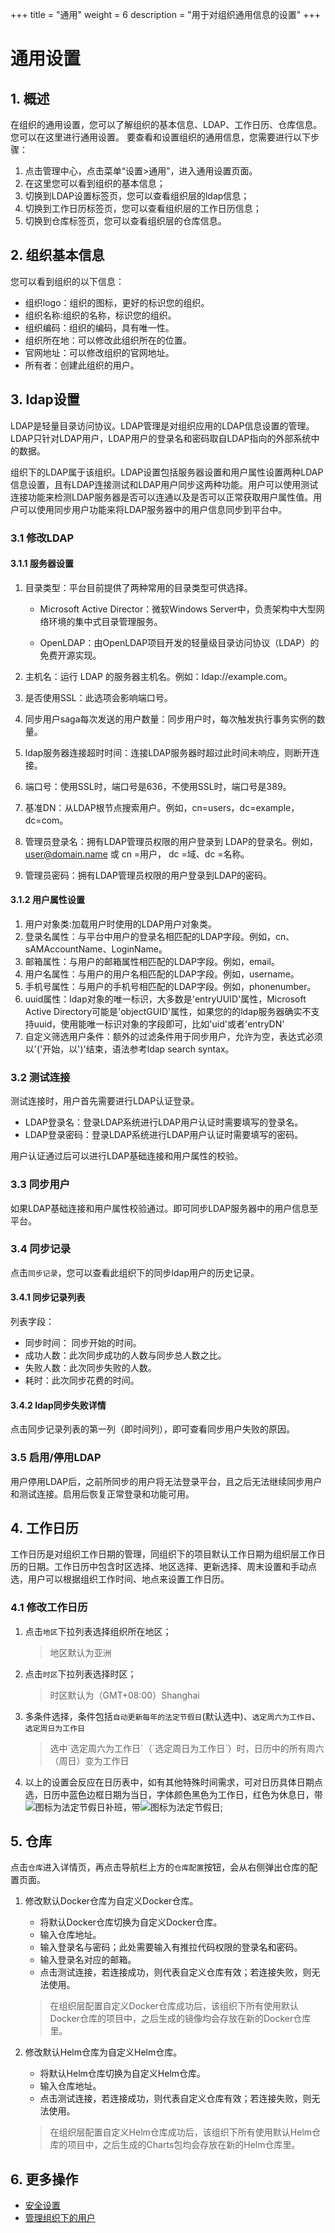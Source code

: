+++
title = "通用"
weight = 6
description = "用于对组织通用信息的设置"
+++

# 通用设置

## 1. 概述

在组织的通用设置，您可以了解组织的基本信息、LDAP、工作日历、仓库信息。您可以在这里进行通用设置。
要查看和设置组织的通用信息，您需要进行以下步骤：

1. 点击管理中心，点击菜单“设置>通用”，进入通用设置页面。
2. 在这里您可以看到组织的基本信息；
3. 切换到LDAP设置标签页，您可以查看组织层的ldap信息；
4. 切换到工作日历标签页，您可以查看组织层的工作日历信息；
5. 切换到仓库标签页，您可以查看组织层的仓库信息。

## 2. 组织基本信息

您可以看到组织的以下信息：

  - 组织logo：组织的图标，更好的标识您的组织。
  - 组织名称:组织的名称，标识您的组织。
  - 组织编码：组织的编码，具有唯一性。
  - 组织所在地：可以修改此组织所在的位置。
  - 官网地址：可以修改组织的官网地址。
  - 所有者：创建此组织的用户。

<div id = "ldap"></div>

## 3. ldap设置

LDAP是轻量目录访问协议。LDAP管理是对组织应用的LDAP信息设置的管理。LDAP只针对LDAP用户，LDAP用户的登录名和密码取自LDAP指向的外部系统中的数据。

组织下的LDAP属于该组织。LDAP设置包括服务器设置和用户属性设置两种LDAP信息设置，且有LDAP连接测试和LDAP用户同步这两种功能。用户可以使用测试连接功能来检测LDAP服务器是否可以连通以及是否可以正常获取用户属性值。用户可以使用同步用户功能来将LDAP服务器中的用户信息同步到平台中。

### 3.1 修改LDAP

#### 3.1.1 服务器设置

1. 目录类型：平台目前提供了两种常用的目录类型可供选择。

    - Microsoft Active Director：微软Windows Server中，负责架构中大型网络环境的集中式目录管理服务。

    - OpenLDAP：由OpenLDAP项目开发的轻量级目录访问协议（LDAP）的免费开源实现。

1. 主机名：运行 LDAP 的服务器主机名。例如：ldap://example.com。
1. 是否使用SSL：此选项会影响端口号。
1. 同步用户saga每次发送的用户数量：同步用户时，每次触发执行事务实例的数量。
1. ldap服务器连接超时时间：连接LDAP服务器时超过此时间未响应，则断开连接。
1. 端口号：使用SSL时，端口号是636，不使用SSL时，端口号是389。
1. 基准DN：从LDAP根节点搜索用户。例如，cn=users，dc=example，dc=com。
1. 管理员登录名：拥有LDAP管理员权限的用户登录到 LDAP的登录名。例如，user@domain.name 或 cn =用户， dc =域、dc =名称。
1. 管理员密码：拥有LDAP管理员权限的用户登录到LDAP的密码。

#### 3.1.2 用户属性设置


1. 用户对象类:加载用户时使用的LDAP用户对象类。
1. 登录名属性：与平台中用户的登录名相匹配的LDAP字段。例如，cn、sAMAccountName、LoginName。
1. 邮箱属性：与用户的邮箱属性相匹配的LDAP字段。例如，email。
1. 用户名属性：与用户的用户名相匹配的LDAP字段。例如，username。
1. 手机号属性：与用户的手机号相匹配的LDAP字段。例如，phonenumber。
1. uuid属性：ldap对象的唯一标识，大多数是'entryUUID'属性，Microsoft Active Directory可能是'objectGUID'属性，如果您的的ldap服务器确实不支持uuid，使用能唯一标识对象的字段即可，比如'uid'或者'entryDN'
1. 自定义筛选用户条件：额外的过滤条件用于同步用户，允许为空，表达式必须以'('开始，以')'结束，语法参考ldap search syntax。

### 3.2 测试连接

测试连接时，用户首先需要进行LDAP认证登录。

- LDAP登录名：登录LDAP系统进行LDAP用户认证时需要填写的登录名。
- LDAP登录密码：登录LDAP系统进行LDAP用户认证时需要填写的密码。

用户认证通过后可以进行LDAP基础连接和用户属性的校验。

### 3.3 同步用户

如果LDAP基础连接和用户属性校验通过。即可同步LDAP服务器中的用户信息至平台。

### 3.4 同步记录

点击`同步记录`，您可以查看此组织下的同步ldap用户的历史记录。


#### 3.4.1 同步记录列表

列表字段：

- 同步时间： 同步开始的时间。
- 成功人数：此次同步成功的人数与同步总人数之比。
- 失败人数：此次同步失败的人数。
- 耗时：此次同步花费的时间。

#### 3.4.2 ldap同步失败详情

点击同步记录列表的第一列（即时间列），即可查看同步用户失败的原因。

### 3.5 启用/停用LDAP

用户停用LDAP后，之前所同步的用户将无法登录平台，且之后无法继续同步用户和测试连接。启用后恢复正常登录和功能可用。

## 4. 工作日历

工作日历是对组织工作日期的管理，同组织下的项目默认工作日期为组织层工作日历的日期。工作日历中包含时区选择、地区选择、更新选择、周末设置和手动点选，用户可以根据组织工作时间、地点来设置工作日历。

### 4.1 修改工作日历

1. 点击`地区`下拉列表选择组织所在地区；
      <blockquote class="note">
        地区默认为亚洲
      </blockquote>
2. 点击`时区`下拉列表选择时区；
      <blockquote class="note">
        时区默认为（GMT+08:00）Shanghai
      </blockquote>
3. 多条件选择，条件包括`自动更新每年的法定节假日`(默认选中)、`选定周六为工作日`、`选定周日为工作日`
      <blockquote class="note">
        选中`选定周六为工作日`（`选定周日为工作日`）时，日历中的所有周六（周日）变为工作日
      </blockquote>
4. 以上的设置会反应在日历表中，如有其他特殊时间需求，可对日历具体日期点选，日历中蓝色边框日期为当日，字体颜色黑色为工作日，红色为休息日，带![](/docs/user-guide/manager-guide/image/ban.png)图标为法定节假日补班，带![](/docs/user-guide/manager-guide/image/xiu.png)图标为法定节假日;

## 5. 仓库

点击`仓库`进入详情页，再点击导航栏上方的`仓库配置`按钮，会从右侧弹出仓库的配置页面。

1. 修改默认Docker仓库为自定义Docker仓库。

    * 将默认Docker仓库切换为自定义Docker仓库。
    * 输入仓库地址。
    * 输入登录名与密码；此处需要输入有推拉代码权限的登录名和密码。
    * 输入登录名对应的邮箱。
    * 点击测试连接，若连接成功，则代表自定义仓库有效；若连接失败，则无法使用。
    
    > 在组织层配置自定义Docker仓库成功后，该组织下所有使用默认Docker仓库的项目中，之后生成的镜像均会存放在新的Docker仓库里。

2. 修改默认Helm仓库为自定义Helm仓库。

    * 将默认Helm仓库切换为自定义Helm仓库。
    * 输入仓库地址。
    * 点击测试连接，若连接成功，则代表自定义仓库有效；若连接失败，则无法使用。

    > 在组织层配置自定义Helm仓库成功后，该组织下所有使用默认Helm仓库的项目中，之后生成的Charts包均会存放在新的Helm仓库里。

## 6. 更多操作

- [安全设置](../safe)
- [管理组织下的用户](../org-user)
